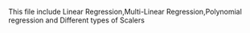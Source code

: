 This file include Linear Regression,Multi-Linear Regression,Polynomial regression and Different types of Scalers
